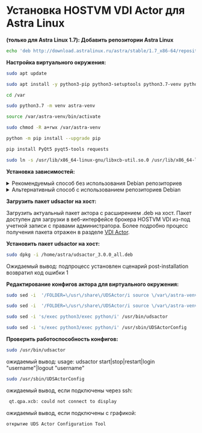 # Установка HOSTVM  VDI Actor для Astra Linux



**(только для Astra Linux 1.7): Добавить репозитории Astra Linux**

```bash
echo 'deb http://download.astralinux.ru/astra/stable/1.7_x86-64/repository-base/ 1.7_x86-64 main contrib non-free' | sudo tee -a /etc/apt/sources.list
```

**Настройка виртуального окружения:**

```bash
sudo apt update
```

```bash
sudo apt install -y python3-pip python3-setuptools python3.7-venv python3-six python3-requests 
```

```bash
cd /var
```

```bash
sudo python3.7 -m venv astra-venv
```

```bash
source /var/astra-venv/bin/activate
```

```bash
sudo chmod -R a+rwx /var/astra-venv
```

```bash
python -m pip install --upgrade pip
```

```bash
pip install PyQt5 pyqt5-tools requests
```

```bash
sudo ln -s /usr/lib/x86_64-linux-gnu/libxcb-util.so.0 /usr/lib/x86_64-linux-gnu/libxcb-util.so.1
```

**Установка зависимостей:**

<details>

<summary>Рекомендуемый способ без использования Debian репозиториев</summary>

Загрузить пакеты xscreensaver, xscreensaver-data из [личного кабинета](https://lk.pvhostvm.ru/Download) на виртуальную машину по следующему пути:

`Каталог загрузок/Дистрибутивы/HOSTVM VDI/Actor dependencies/Astra Linux 1.6`

или

`Каталог загрузок/Дистрибутивы/HOSTVM VDI/Actor dependencies/Astra Linux 1.7`, соотвественно.

Выдать пользователю \_apt права на загруженные пакеты:

```bash
sudo chown _apt xscreensaver_5.*amd64.deb ; sudo chown _apt xscreensaver-data_5*amd64.deb 
```

```bash
sudo apt install -y ./xscreensaver-data_5*amd64.deb ; sudo apt install -y ./xscreensaver_5*amd64.deb
```

</details>

<details>

<summary>Альтернативный способ с использованием репозиториев Debian</summary>

**Для установки пакета xscreensaver нужно добавить репозитории debian соответствующие версии Astra Linux:**

**(только для Astra Linux 1.6): Добавить репозитории Debian 9**

```bash
echo 'deb http://deb.debian.org/debian/ stretch main' | sudo tee -a /etc/apt/sources.list
echo 'deb-src  http://deb.debian.org/debian/ stretch main' | sudo tee -a /etc/apt/sources.list	
```

**(только для Astra Linux 1.7): Добавить репозитории Debian 10**

```bash
echo 'deb http://ftp.debian.org/debian buster main contrib non-free' |sudo tee -a /etc/apt/sources.list
echo 'deb-src http://ftp.debian.org/debian buster main contrib non-free' |sudo tee -a /etc/apt/sources.list
```

```bash
sudo apt update 
```

Добавить нужные ключи (если появятся соотв. уведомления):

```bash
sudo apt-key adv --recv-key --keyserver keyserver.ubuntu.com {PUB_KEY}
```

```bash
sudo apt update 
```

```bash
sudo apt install -y xscreensaver			
```

</details>

**Загрузить пакет udsactor на хост:**

Загрузить актуальный пакет актора с расширением .deb на хост. Пакет доступен для загрузки в веб-интерфейсе брокера HOSTVM VDI из-под учетной записи с правами администратора. Более подробно процесс получения пакета отражен в разделе [VDI Actor](https://kb.pvhostvm.ru/hostvm-vdi/hostvm-vdi-admin-guide/hostvm-vdi-base-image-preparation).

**Установить пакет udsactor на хост:**

```bash
sudo dpkg -i /home/astra/udsactor_3.0.0_all.deb
```

Ожидаемый вывод: подпроцесс установлен сценарий post-installation возвратил код ошибки 1

**Редактирование конфигов актора для виртуального окружения:**

```bash
sudo sed -i  '/FOLDER=\/usr\/share\/UDSActor/i source \/var\/astra-venv\/bin\/activate' /usr/bin/udsactor
```

```bash
sudo sed -i  '/FOLDER=\/usr\/share\/UDSActor/i source \/var\/astra-venv\/bin\/activate' /usr/sbin/UDSActorConfig
```

```bash
sudo sed -i 's/exec python3/exec python/i' /usr/bin/udsactor	
```

```bash
sudo sed -i 's/exec python3/exec python/i' /usr/sbin/UDSActorConfig	
```

**Проверить работоспособность конфигов:**

```bash
sudo /usr/bin/udsactor 
```

ожидаемый вывод: usage: udsactor start|stop|restart|login "username"|logout "username"

```bash
sudo /usr/sbin/UDSActorConfig	
```

ожидаемый вывод, если подключены через ssh:

```bash
 qt.qpa.xcb: could not connect to display
```

ожидаемый вывод, если подключены с графикой:

```
открытие UDS Actor Configuration Tool
```
